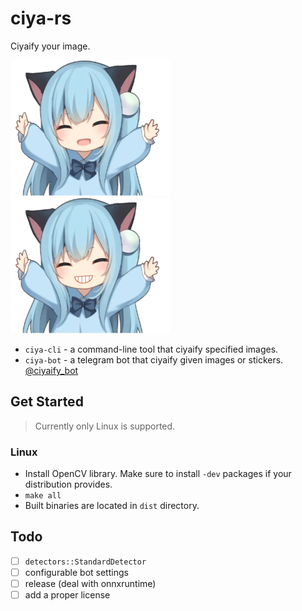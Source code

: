 # ciya-rs

Ciyaify your image.

![from](examples/original.png)
![to](examples/result.png)

- `ciya-cli` - a command-line tool that ciyaify specified images.
- `ciya-bot` - a telegram bot that ciyaify given images or stickers. [@ciyaify_bot](https://t.me/ciyaify_bot)

## Get Started

> Currently only Linux is supported.

### Linux

- Install OpenCV library. Make sure to install `-dev` packages if your distribution provides.
- ``` make all ```
- Built binaries are located in `dist` directory.

## Todo

- [ ] `detectors::StandardDetector`
- [ ] configurable bot settings
- [ ] release (deal with onnxruntime)
- [ ] add a proper license